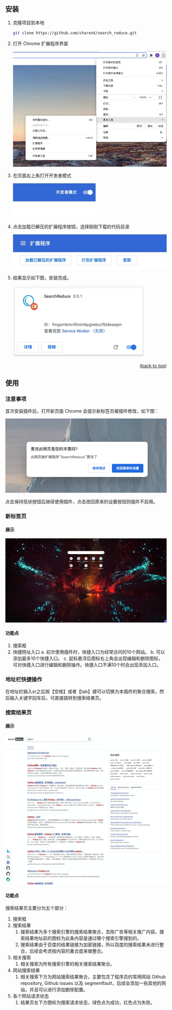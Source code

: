 ## 安装

1. 克隆项目到本地

   ```sh
   git clone https://github.com/charonX/search_reduce.git
   ```

2. 打开 Chrome 扩展程序界面

   ![screenshot0](static/install/screenshot0.jpg)

3. 在页面右上角打开开发者模式

   ![screenshot1](static/install/screenshot1.jpg)

4. 点击加载已解压的扩展程序按钮，选择刚刚下载的代码目录

   ![screenshot2](static/install/screenshot2.jpg)

5. 结果显示如下图，安装完成。

   ![screenshot3](static/install/screenshot3.jpg)

<p align="right">(<a href="#top">back to top</a>)</p>

## 使用
### 注意事项
首次安装插件后，打开新页面 Chrome 会提示新标签页被插件修改，如下图：

![screenshot](static/install/screenshot4.png)

点击保持现状按钮后继续使用插件，点击改回原来的设置按钮则插件不启用。

### 新标签页

#### 展示

![new tab](static/screenshot1.jpg)

#### 功能点

1. 搜索框
2. 快捷网址入口
   a. 初次使用插件时，快捷入口为经常访问的10个网站。
   b. 可以添加最多10个快捷入口。
   c. 鼠标悬浮后图标右上角会出现编辑和删除图标，可对快捷入口进行编辑和删除操作。快捷入口不满10个时会出现添加入口。

### 地址栏快捷操作
在地址栏输入sr之后按【空格】或者【tab】键可以切换为本插件的聚合搜索，然后输入关键字回车后，可直接跳转到搜索结果页。

### 搜索结果页

#### 展示

![result](static/screenshot.jpg)

#### 功能点

搜索结果页主要分为五个部分：

1. 搜索框
2. 搜索结果
   1. 搜索结果为多个搜索引擎的搜索结果聚合，去除广告等相关推广内容。搜索结果地址前的图标为此条内容是通过哪个搜索引擎搜到的。
   2. 搜索结果由于百度的结果链接为加密链接，所以百度的搜索结果未进行整合，后续会考虑按内容的重合度来做整合。
3. 相关搜索
   1. 相关搜索为所有搜索引擎的相关搜索结果聚合。
4. 网站搜索结果
   1. 相关搜索下方为网站搜索结果聚合，主要包含了程序员的常用网站 Github repository, Github issues 以及 segmentfault，后续会添加一些其他的网站，并且可以进行添加删除配置。
5. 各个网站请求状态
   1. 结果页左下方图标为搜索请求状态，绿色点为成功，红色点为失败。